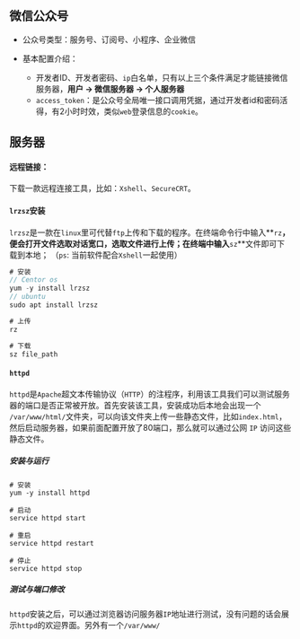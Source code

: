 ## 微信公众号

+ 公众号类型：服务号、订阅号、小程序、企业微信
+ 基本配置介绍：

  + 开发者ID、开发者密码、`ip`白名单，只有以上三个条件满足才能链接微信服务器，**用户 → 微信服务器 → 个人服务器**
  + `access_token`：是公众号全局唯一接口调用凭据，通过开发者id和密码活得，有2小时时效，类似`web`登录信息的`cookie`。

## 服务器

#### 远程链接： 

​	下载一款远程连接工具，比如：`Xshell`、`SecureCRT`。

#### `lrzsz`安装

​	`lrzsz`是一款在`linux`里可代替`ftp`上传和下载的程序。在终端命令行中输入**`rz`**，便会打开文件选取对话宽口，选取文件进行上传；在终端中输入**`sz`**文件即可下载到本地； （`ps`: 当前软件配合`Xshell`一起使用）

```js
# 安装 
// Centor os
yum -y install lrzsz
// ubuntu
sudo apt install lrzsz

# 上传
rz

# 下载
sz file_path
```

#### `httpd`

`httpd`是`Apache`超文本传输协议（`HTTP`）的注程序，利用该工具我们可以测试服务器的端口是否正常被开放。首先安装该工具，安装成功后本地会出现一个 `/var/www/html/`文件夹，可以向该文件夹上传一些静态文件，比如`index.html`，然后启动服务器，如果前面配置开放了80端口，那么就可以通过公网 `IP` 访问这些静态文件。

##### 安装与运行

```
# 安装
yum -y install httpd

# 启动
service httpd start

# 重启
service httpd restart

# 停止
service httpd stop
```

#####  测试与端口修改

`httpd`安装之后，可以通过浏览器访问服务器`IP`地址进行测试，没有问题的话会展示`httpd`的欢迎界面。另外有一个`/var/www/`